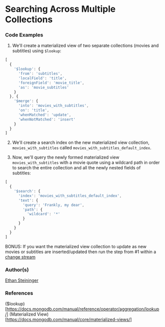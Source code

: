 # Searching Across Multiple Collections


### Code Examples

1. We'll create a materialized view of two separate collections (movies and subtitles) using `$lookup`:

``` javascript
[
  {
    '$lookup': {
      'from': 'subtitles',
      'localField': 'title',
      'foreignField': 'movie_title',
      'as': 'movie_subtitles'
    }
  }, {
    '$merge': {
      'into': 'movies_with_subtitles',
      'on': 'title',
      'whenMatched': 'update',
      'whenNotMatched': 'insert'
    }
  }
]
```

2. We'll create a search index on the new materialized view collection, `movies_with_subtitles` called `movies_with_subtitles_default_index`.

3. Now, we'll query the newly formed materialized view `movies_with_subtitles` with a movie quote using a wildcard path in order to search the entire collection and all the newly nested fields of subtitles:

``` javascript
[
  {
    '$search': {
      'index': 'movies_with_subtitles_default_index',
      'text': {
        'query': 'Frankly, my dear',
        'path': {
          'wildcard': '*'
        }
      }
    }
  }
]
```

BONUS: If you want the materialized view collection to update as new movies or subtitles are inserted/updated then run the step from #1 within a [change stream](https://docs.mongodb.com/manual/changeStreams/)


### Author(s)  

[Ethan Steininger](https://github.com/esteininger)

### References  

($lookup)[https://docs.mongodb.com/manual/reference/operator/aggregation/lookup/]
(Materialized View)[https://docs.mongodb.com/manual/core/materialized-views/]
